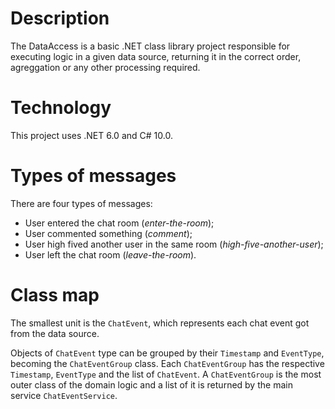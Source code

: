 # Description
The DataAccess is a basic .NET class library project responsible for executing logic in a given data source, returning it in the correct order, agreggation or any other processing required.

# Technology
This project uses .NET 6.0 and C# 10.0.

# Types of messages
There are four types of messages:

* User entered the chat room (_enter-the-room_);
* User commented something (_comment_);
* User high fived another user in the same room (_high-five-another-user_);
* User left the chat room (_leave-the-room_).

# Class map
The smallest unit is the `ChatEvent`, which represents each chat event got from the data source.

Objects of `ChatEvent` type can be grouped by their `Timestamp` and `EventType`, becoming the `ChatEventGroup` class. Each `ChatEventGroup` has the respective `Timestamp`, `EventType` and the list of `ChatEvent`.
A `ChatEventGroup` is the most outer class of the domain logic and a list of it is returned by the main service `ChatEventService`.
